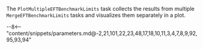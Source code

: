The `PlotMultipleEFTBenchmarkLimits` task collects the results from multiple `MergeEFTBenchmarkLimits` tasks and visualizes them separately in a plot.

<div class="dhi_parameter_table">

--8<-- "content/snippets/parameters.md@-2,21,101,22,23,48,17,18,10,11,3,4,7,8,9,92,95,93,94"

</div>
